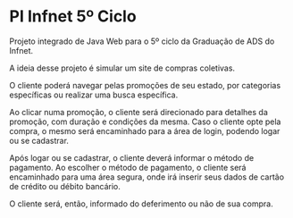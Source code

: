 ﻿PI Infnet 5º Ciclo
=================

Projeto integrado de Java Web para o 5º ciclo da Graduação de ADS do Infnet.

A ideia desse projeto é simular um site de compras coletivas.

O cliente poderá navegar pelas promoções de seu estado, por categorias específicas ou realizar uma busca específica.

Ao clicar numa promoção, o cliente será direcionado para detalhes da promoção, com duração e condições da mesma.
Caso o cliente opte pela compra, o mesmo será encaminhado para a área de login, podendo logar ou se cadastrar.

Após logar ou se cadastrar, o cliente deverá informar o método de pagamento.
Ao escolher o método de pagamento, o cliente será encaminhado para uma área segura, onde irá inserir seus dados de cartão de crédito ou débito bancário.

O cliente será, então, informado do deferimento ou não de sua compra.